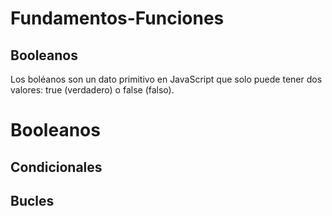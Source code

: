 # Fundamentos-Funciones
<h2 align="left">Booleanos</h2>
Los boléanos son un dato primitivo en JavaScript que solo puede tener dos valores: true (verdadero) o false (falso).
<h1 align="left">Booleanos</h1>

<h2 align="left">Condicionales</h2>
<h2 align="left">Bucles</h2>
